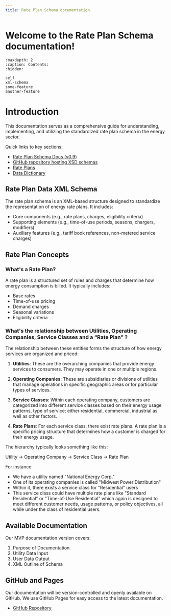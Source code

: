 ```yaml
---
title: Rate Plan Schema documentation
---
```


# Welcome to the Rate Plan Schema documentation!

```{toctree}
:maxdepth: 2
:caption: Contents:
:hidden:

self
xml-schema
some-feature
another-feature
```

# Introduction

This documentation serves as a comprehensive guide for understanding, implementing, and utilizing the standardized rate plan schema in the energy sector.

 Quick links to key sections:
  - [Rate Plan Schema Docs (v0.9)](https://flux-tailor.github.io/rate-plan-documentation/_static/rate-plan-schema-docs/v0.9/rate_plan_data_input.html)
  - [GitHub repository hosting XSD schemas](https://github.com/Flux-Tailor/rate-plan-documentation)
  - [Rate Plans ](#rate-plans)
  - [Data Dictionary](https://iedr-public-static-files.s3.amazonaws.com/documentation/IEDR_DataDictionary-RatePlanData_V001_20240112.pdf)

## Rate Plan Data XML Schema

The rate plan schema is an XML-based structure designed to standardize the representation of energy rate plans. It includes:

- Core components (e.g., rate plans, charges, eligibility criteria)
- Supporting elements (e.g., time-of-use periods, seasons, chargers, modifiers)
- Auxiliary features (e.g., tariff book references, non-metered service charges)

## Rate Plan Concepts

### What's a Rate Plan?

A rate plan is a structured set of rules and charges that determine how energy consumption is billed. It typically includes:

- Base rates
- Time-of-use pricing
- Demand charges
- Seasonal variations
- Eligibility criteria


### What's the relationship between Utilities, Operating Companies, Service Classes and a “Rate Plan” ?

The relationship between these entities forms the structure of how energy services are organized and priced:

1. **Utilities**: These are the overarching companies that provide energy services to consumers. They may operate in one or multiple regions.

2. **Operating Companies**: These are subsidiaries or divisions of utilities that manage operations in specific geographic areas or for particular types of services.

3. **Service Classes**: Within each operating company, customers are categorized into different service classes based on their energy usage patterns, type of service; either residential, commercial, industrial as well as other factors.

4. **Rate Plans**: For each service class, there exist rate plans. A rate plan is a specific pricing structure that determines how a customer is charged for their energy usage.

The hierarchy typically looks something like this:

Utility → Operating Company → Service Class → Rate Plan

For instance:
- We have a utility named "National Energy Corp."
- One of its operating companies is called "Midwest Power Distribution"
- Within it, there exists a service class for "Residential" users
- This service class could have multiple rate plans like "Standard Residential" or "Time-of-Use Residential" which again is designed to meet different customer needs, usage patterns, or policy objectives, all while under the class of residential users. 


## Available Documentation

Our MVP documentation version covers:

1. Purpose of Documentation
2. Utility Data Input
3. User Data Output
4. XML Outline of Schema

## GitHub and Pages

Our documentation will be version-controlled and openly available on GitHub. We use GitHub Pages for easy access to the latest documentation.

- [GitHub Repository](https://github.com/Flux-Tailor/rate-plan-documentation)